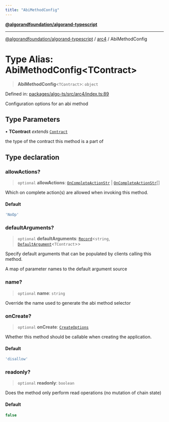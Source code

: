 ```yaml
---
title: "AbiMethodConfig"
---
```


[**@algorandfoundation/algorand-typescript**](../../README.md)

***

[@algorandfoundation/algorand-typescript](../../README.md) / [arc4](../README.md) / AbiMethodConfig

# Type Alias: AbiMethodConfig\<TContract\>

> **AbiMethodConfig**\<`TContract`\>: `object`

Defined in: [packages/algo-ts/src/arc4/index.ts:89](https://github.com/algorandfoundation/puya-ts/blob/main/packages/algo-ts/src/arc4/index.ts#L89)

Configuration options for an abi method

## Type Parameters

• **TContract** *extends* [`Contract`](../classes/Contract.md)

the type of the contract this method is a part of

## Type declaration

### allowActions?

> `optional` **allowActions**: [`OnCompleteActionStr`](OnCompleteActionStr.md) \| [`OnCompleteActionStr`](OnCompleteActionStr.md)[]

Which on complete action(s) are allowed when invoking this method.

#### Default

```ts
'NoOp'
```

### defaultArguments?

> `optional` **defaultArguments**: [`Record`](../../index/-internal-/type-aliases/Record.md)\<`string`, [`DefaultArgument`](DefaultArgument.md)\<`TContract`\>\>

Specify default arguments that can be populated by clients calling this method.

A map of parameter names to the default argument source

### name?

> `optional` **name**: `string`

Override the name used to generate the abi method selector

### onCreate?

> `optional` **onCreate**: [`CreateOptions`](CreateOptions.md)

Whether this method should be callable when creating the application.

#### Default

```ts
'disallow'
```

### readonly?

> `optional` **readonly**: `boolean`

Does the method only perform read operations (no mutation of chain state)

#### Default

```ts
false
```
